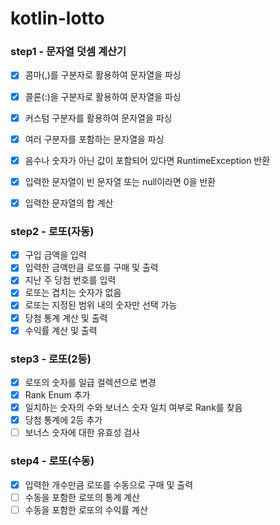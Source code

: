 # kotlin-lotto

### step1 - 문자열 덧셈 계산기
- [x] 콤마(,)를 구분자로 활용하여 문자열을 파싱
- [x] 콜론(:)을 구분자로 활용하여 문자열을 파싱
- [x] 커스텀 구분자를 활용하여 문자열을 파싱
- [x] 여러 구분자를 포함하는 문자열을 파싱
- [x] 음수나 숫자가 아닌 값이 포함되어 있다면 RuntimeException 반환
- [x] 입력한 문자열이 빈 문자열 또는 null이라면 0을 반환
- [x] 입력한 문자열의 합 계산


### step2 - 로또(자동)
- [x] 구입 금액을 입력
- [x] 입력한 금액만큼 로또를 구매 및 출력
- [x] 지난 주 당첨 번호를 입력
- [x] 로또는 겹치는 숫자가 없음
- [x] 로또는 지정된 범위 내의 숫자만 선택 가능
- [x] 당첨 통계 계산 및 출력 
- [x] 수익률 계산 및 출력

### step3 - 로또(2등)
- [x] 로또의 숫자를 일급 컬렉션으로 변경
- [x] Rank Enum 추가
- [x] 일치하는 숫자의 수와 보너스 숫자 일치 여부로 Rank를 찾음
- [x] 당첨 통계에 2등 추가
- [ ] 보너스 숫자에 대한 유효성 검사

### step4 - 로또(수동)
- [x] 입력한 개수만큼 로또를 수동으로 구매 및 출력
- [ ] 수동을 포함한 로또의 통계 계산
- [ ] 수동을 포함한 로또의 수익률 계산
